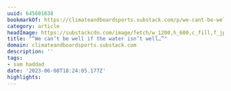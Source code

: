 ```yaml
---
uuid: 645601638
bookmarkOf: https://climateandboardsports.substack.com/p/we-cant-be-well-if-the-water-isnt
category: article
headImage: https://substackcdn.com/image/fetch/w_1200,h_600,c_fill,f_jpg,q_auto:good,fl_progressive:steep,g_auto/https%3A%2F%2Fsubstack-post-media.s3.amazonaws.com%2Fpublic%2Fimages%2F42298f86-6c6e-43a6-8e55-080ac0e0102c_3936x2624.jpeg
title: "“We can’t be well if the water isn’t well…”"
domain: climateandboardsports.substack.com
description: ''
tags:
- sam haddad
date: '2023-06-08T18:24:05.177Z'
highlights:
---
```



